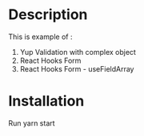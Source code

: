 # Description
 This is example of : 
 1. Yup Validation with complex object
 2. React Hooks Form
 3. React Hooks Form - useFieldArray
# Installation
 Run yarn start